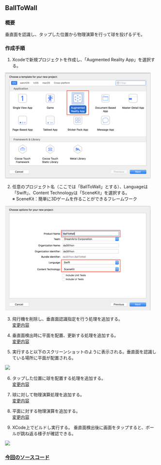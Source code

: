 ## BallToWall
### 概要
垂直面を認識し、タップした位置から物理演算を行って球を投げるデモ。
### 作成手順  

1. Xcodeで新規プロジェクトを作成し、「Augmented Reality App」を選択する。  
<img src="images/ball_to_wall_select_ar.png" width="480"/>   

2. 任意のプロジェクト名（ここでは「BallToWall」とする）、Languageは「Swift」、Content Technologyは「SceneKit」を選択する。  
※ SceneKit：簡単に3Dゲームを作ることができるフレームワーク  
<img src="images/ball_to_wall_select_swift_scene_kit.png" width="480"/>  

3. 飛行機を削除し、垂直面認識指定を行う処理を追加する。  
[変更内容](https://github.com/KantaiMishima/20190222_ARKit/commit/4588e411e7c850db14bfd8512660c0884f49c0eb#diff-be3707e1953e6d563e6f7989ba21dab7)

4. 垂直面検出時に平面を配置、更新する処理を追加する。  
[変更内容](https://github.com/KantaiMishima/20190222_ARKit/commit/57a9f9faeba08b9e20866c975582ca163511a32d#diff-be3707e1953e6d563e6f7989ba21dab7)

5. 実行すると以下のスクリーンショットのように表示される。垂直面を認識している場所に平面が配置される。  
<img src="https://user-images.githubusercontent.com/23329399/53168677-977d4980-361e-11e9-94ee-31eab111d27c.JPG" width="240"/>  

6. タップした位置に球を配置する処理を追加する。  
[変更内容](https://github.com/KantaiMishima/20190222_ARKit/commit/98a1899be841792db308bc8be26a35081492c159#diff-be3707e1953e6d563e6f7989ba21dab7)

7. 球に対して物理演算処理を追加する。  
[変更内容](https://github.com/KantaiMishima/20190222_ARKit/commit/d1be5b5d12577daf3a059605d804464524ffc345#diff-be3707e1953e6d563e6f7989ba21dab7)

8. 平面に対する物理演算を追加する。  
[変更内容](https://github.com/KantaiMishima/20190222_ARKit/commit/ce435791dc71033378f66c13410156177b794345#diff-be3707e1953e6d563e6f7989ba21dab7)

9. XCode上でビルドし実行する。
垂直面検出後に画面をタップすると、ボールが跳ね返る様子が確認できる。
<img src="https://user-images.githubusercontent.com/23329399/53169157-d790fc00-361f-11e9-9cb0-5ab3e8736372.PNG" width="240"/> 


### [今回のソースコード](https://raw.githubusercontent.com/KantaiMishima/20190222_ARKit/master/BallToWall/BallToWall/ViewController.swift)
